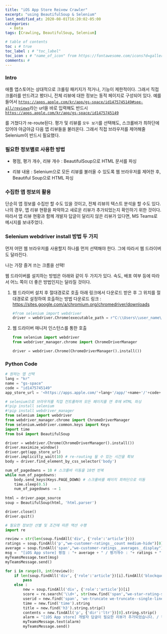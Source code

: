 ```yaml
---
title: "iOS App Store Reivew Crawler"
excerpt: "using BeautifulSoup & Selenium"
last_modified_at: 2020-08-01T16:20:02-05:00
categories:
  - Data
tags: [Crawling, BeautifulSoup, Selenium]

# table of contents
toc : # true
toc_label : # "toc_label"
toc_icon : # "name_of_icon" from https://fontawesome.com/icons?d=gallery&s=solid&m=free
comments: # 
---
```




### Intro

애플 앱스토어는 상대적으로 크롤링 패키지가 적거나, 기능이 제한적이다. 그래서 직접 크롤러를 만드려고 봤더니, 전체 리뷰에 대한 정보는 동적 페이지로 구성되어 있다. 예를 들어서 [`https://apps.apple.com/kr/app/gs-space/id1475745149#see-all/reviews`](https://apps.apple.com/kr/app/gs-space/id1475745149#see-all/reviews)라는 url을 바로 입력해도 반드시 [`https://apps.apple.com/kr/app/gs-space/id1475745149`](https://apps.apple.com/kr/app/gs-space/id1475745149#see-all/reviews)

를 거쳤다가 re-route된다. 평가 및 리뷰를 `모두 보기`를 선택해도, 스크롤바가 최하단에 있어야 야금야금 다음 앱 리뷰들을 불러온다. 그래서 직접 브라우저를 제어해줄 Selenium이 반드시 필요했다.



### 필요한 정보별로 사용한 방법

- 평점, 평가 개수, 리뷰 개수 : BeautifulSoup으로 HTML 문서를 파싱

- 리뷰 내용 : Selenium으로 모든 리뷰를 불러올 수 있도록 웹 브라우저를 제어한 후, Beautiful Soup으로 HTML 파싱

  

### 수집한 앱 정보의 활용

단순히 앱 정보를 수집만 할 수도 있을 것이고, 전체 리뷰의 텍스트 분석을 할 수도 있다. 나의 경우, 앱 리뷰 현황을 파악하고 새로운 리뷰가 추가되었는지 확인하기 위한 것이다. 따라서 앱 리뷰 현황과 함께 개발자 답글이 달리지 않은 리뷰가 있다면, MS Teams로 메시지를 보내주었다.



### Selenium webdriver install 방법 두 가지

먼저 어떤 웹 브라우저를 사용할지 하나를 먼저 선택해야 한다. 그에 따라서 웹 드라이버도 달라진다.

나는 가장 즐겨 쓰는 크롬을 선택!

웹 드라이버를 설치하는 방법은 아래와 같이 두 가지가 있다. 속도, 배포 여부 등에 따라서 어느 쪽이 더 좋은 방법인지는 달라질 것이다.

1. 웹 드라이버 설치 후 절대경로로 호출 아래 링크에서 다운로드 받은 후 그 위치를 절대경로로 설정하여 호출하는 방법 다운로드 링크 : https://sites.google.com/a/chromium.org/chromedriver/downloads

   ```python
   #from selenium import webdriver
   driver = webdriver.Chrome(executable_path = r"C:\\Users\\user_name\\webdrive\\chromedriver.exe")
   ```

2. 웹 드라이버 매니저 인스턴스를 통한 호출

   ```python
   from selenium import webdriver
   from webdriver_manager.chrome import ChromeDriverManager
   
   driver = webdriver.Chrome(ChromeDriverManager().install())
   ```



### Python Code

```python
# 원하는 앱 선택
lang = "kr"
name = "gs-space"
code = "id1475745149"
app_store_url = '<https://apps.apple.com/'+lang+'/app/'+name+'/'+code+'#see-all/reviews>'
```

```python
# selenium으로 브라우저를 직접 컨트롤하여 모든 페이지를 연 후에 HTML 파싱
#!pip install selenium
#!pip install webdriver_manager
from selenium import webdriver
from webdriver_manager.chrome import ChromeDriverManager
from selenium.webdriver.common.keys import Keys
import time
from bs4 import BeautifulSoup

driver = webdriver.Chrome(ChromeDriverManager().install())
driver.maximize_window()
driver.get(app_store_url)
driver.implicitly_wait(10) # re-routing 될 수 있는 시간을 확보
body = driver.find_element_by_css_selector('body')

num_of_pagedowns = 10 # 스크롤바 이동을 10번 반복
while num_of_pagedowns:
    body.send_keys(Keys.PAGE_DOWN) # 스크롤바를 페이지 최하단으로 이동
    time.sleep(0.5)
    num_of_pagedowns -= 1
    
html = driver.page_source
soup = BeautifulSoup(html, 'html.parser')

driver.close()
driver.quit()
```

```python
# 필요한 정보만 선별 및 조건에 따른 액션 수행
import re

review = str(len(soup.findAll('div', {'role':'article'})))
ratings = soup.findAll('p',"we-customer-ratings__count medium-hide")[0].string.split('개의 평가')[0]
average = soup.findAll('span',"we-customer-ratings__averages__display")[0].string
msg =  "[iOS App store] 평점 : "+ average + " / 평가개수 : "+ ratings + " / 리뷰개수 : "+ review
myTeamsMessage.text(msg)
myTeamsMessage.send()

for i in range(0, int(review)):
    if len(soup.findAll('div', {'role':'article'})[i].findAll('blockquote')) >= 2:
        pass
    else : 
        new = soup.findAll('div', {'role':'article'})[i]
        score = re.search('\\d+', str(new.find('span',"we-star-rating-stars-outlines").find('span')))[0]
        userid = new.find('span', 'we-truncate we-truncate--single-line ember-view we-customer-review__user').string.strip()
        time = new.find('time').string
        title = new.find('h3').string.strip()
        contents = new.findAll('p', {'dir':'ltr'})[0].string.strip()
        alarm = "[iOS App store] 개발자 답글이 필요한 리뷰가 추가되었습니다. / 점수 : "+score+" / 아이디 : "+userid+" / 시간 : "+time+" / 제목 : "+title+" / 내용 : "+contents
        myTeamsMessage.text(alarm)
        myTeamsMessage.send()
```
